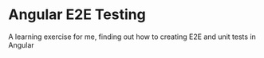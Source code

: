 # Angular E2E Testing
A learning exercise for me, finding out how to creating E2E and unit tests in Angular
